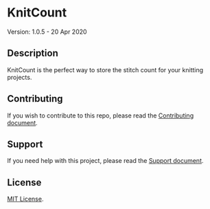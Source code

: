 # KnitCount

Version: 1.0.5 - 20 Apr 2020

## Description

KnitCount is the perfect way to store the stitch count for your knitting projects.

## Contributing

If you wish to contribute to this repo, please read the [Contributing document](.github/CONTRIBUTING.md).

## Support

If you need help with this project, please read the [Support document](.github/SUPPORT.md).

## License

[MIT License](LICENSE).

